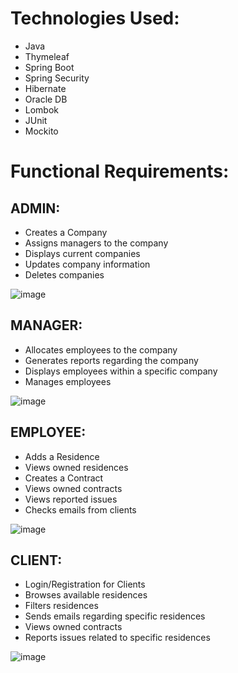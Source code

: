 # Technologies Used:
- Java
- Thymeleaf
- Spring Boot
- Spring Security
- Hibernate
- Oracle DB
- Lombok
- JUnit
- Mockito

# Functional Requirements:

## ADMIN:

- Creates a Company
- Assigns managers to the company
- Displays current companies
- Updates company information
- Deletes companies
  
![image](https://github.com/fmarzecki/Apartments/assets/73618404/7b53ae03-8e42-426f-8e95-bb495f961245)

## MANAGER:

- Allocates employees to the company
- Generates reports regarding the company
- Displays employees within a specific company
- Manages employees

![image](https://github.com/fmarzecki/Apartments/assets/73618404/d4fdbc43-199c-44c3-8640-6fb95def793a)

## EMPLOYEE:

- Adds a Residence
- Views owned residences
- Creates a Contract
- Views owned contracts
- Views reported issues
- Checks emails from clients

![image](https://github.com/fmarzecki/Apartments/assets/73618404/b37baad5-9f23-4a74-a8be-fac5776e1398)

## CLIENT:

- Login/Registration for Clients
- Browses available residences
- Filters residences
- Sends emails regarding specific residences
- Views owned contracts
- Reports issues related to specific residences


![image](https://github.com/fmarzecki/Apartments/assets/73618404/3271a217-97b9-4d09-a19c-bc61d5de9626)

